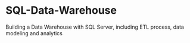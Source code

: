 # SQL-Data-Warehouse
Building a Data Warehouse with SQL Server, including ETL process, data modeling and analytics

